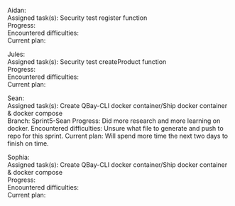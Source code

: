 Aidan:  
  Assigned task(s):  Security test register function  
  Progress:  
  Encountered difficulties:  
  Current plan:  
  
Jules:  
  Assigned task(s):  Security test createProduct function  
  Progress:  
  Encountered difficulties:  
  Current plan:    

Sean:  
  Assigned task(s):  Create QBay-CLI docker container/Ship docker container & docker compose  
  Branch:  Sprint5-Sean
  Progress:  Did more research and more learning on docker.
  Encountered difficulties:  Unsure what file to generate and push to repo for this sprint.
  Current plan:  Will spend more time the next two days to finish on time.
  
  
Sophia:  
  Assigned task(s):  Create QBay-CLI docker container/Ship docker container & docker compose  
  Progress:  
  Encountered difficulties:  
  Current plan:  
